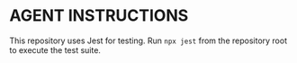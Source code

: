 # AGENT INSTRUCTIONS

This repository uses Jest for testing. Run `npx jest` from the repository root to execute the test suite.
